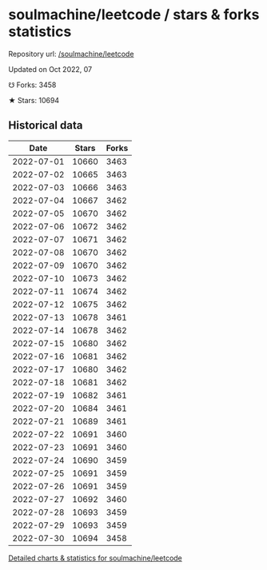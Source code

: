 # soulmachine/leetcode / stars & forks statistics

Repository url: [/soulmachine/leetcode](https://github.com/soulmachine/leetcode)

Updated on Oct 2022, 07

☋ Forks: 3458

★ Stars: 10694

## Historical data
| Date | Stars | Forks |
|------|-------|-------|
| 2022-07-01 | 10660 | 3463 | 
| 2022-07-02 | 10665 | 3463 | 
| 2022-07-03 | 10666 | 3463 | 
| 2022-07-04 | 10667 | 3462 | 
| 2022-07-05 | 10670 | 3462 | 
| 2022-07-06 | 10672 | 3462 | 
| 2022-07-07 | 10671 | 3462 | 
| 2022-07-08 | 10670 | 3462 | 
| 2022-07-09 | 10670 | 3462 | 
| 2022-07-10 | 10673 | 3462 | 
| 2022-07-11 | 10674 | 3462 | 
| 2022-07-12 | 10675 | 3462 | 
| 2022-07-13 | 10678 | 3461 | 
| 2022-07-14 | 10678 | 3462 | 
| 2022-07-15 | 10680 | 3462 | 
| 2022-07-16 | 10681 | 3462 | 
| 2022-07-17 | 10680 | 3462 | 
| 2022-07-18 | 10681 | 3462 | 
| 2022-07-19 | 10682 | 3461 | 
| 2022-07-20 | 10684 | 3461 | 
| 2022-07-21 | 10689 | 3461 | 
| 2022-07-22 | 10691 | 3460 | 
| 2022-07-23 | 10691 | 3460 | 
| 2022-07-24 | 10690 | 3459 | 
| 2022-07-25 | 10691 | 3459 | 
| 2022-07-26 | 10691 | 3459 | 
| 2022-07-27 | 10692 | 3460 | 
| 2022-07-28 | 10693 | 3459 | 
| 2022-07-29 | 10693 | 3459 | 
| 2022-07-30 | 10694 | 3458 | 


[Detailed charts & statistics for soulmachine/leetcode](https://reviewgithub.com/rep/soulmachine/leetcode)
